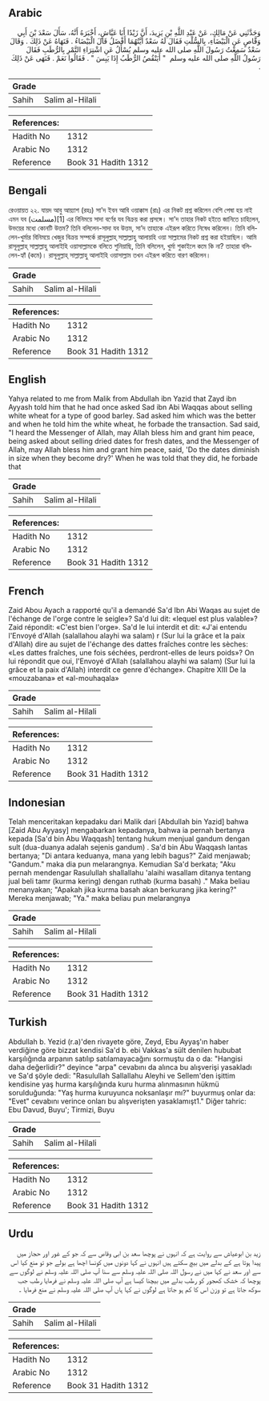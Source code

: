 ## Arabic


<div dir="rtl" lang="ar" style={{fontSize:'larger',backgroundColor:'#f8f9fa',padding:20}}>
وَحَدَّثَنِي عَنْ مَالِكٍ، عَنْ عَبْدِ اللَّهِ بْنِ يَزِيدَ، أَنَّ زَيْدًا أَبَا عَيَّاشٍ، أَخْبَرَهُ أَنَّهُ، سَأَلَ سَعْدَ بْنَ أَبِي وَقَّاصٍ عَنِ الْبَيْضَاءِ، بِالسُّلْتِ فَقَالَ لَهُ سَعْدٌ أَيَّتُهُمَا أَفْضَلُ قَالَ الْبَيْضَاءُ ‏.‏ فَنَهَاهُ عَنْ ذَلِكَ ‏.‏ وَقَالَ سَعْدٌ سَمِعْتُ رَسُولَ اللَّهِ صلى الله عليه وسلم يُسْأَلُ عَنِ اشْتِرَاءِ التَّمْرِ بِالرُّطَبِ فَقَالَ رَسُولُ اللَّهِ صلى الله عليه وسلم ‏ "‏ أَيَنْقُصُ الرُّطَبُ إِذَا يَبِسَ ‏"‏ ‏.‏ فَقَالُوا نَعَمْ ‏.‏ فَنَهَى عَنْ ذَلِكَ ‏.‏
</div>
<div style={{backgroundColor:'#f8f9fa',padding:20, marginBottom: 10}}><table> <thead> <tr> <th>Grade</th> <th></th> </tr> </thead> <tbody> <tr><td>Sahih</td><td>Salim al-Hilali</td></tr></tbody></table><table> <thead> <tr> <th>References:</th> <th></th> </tr> </thead> <tbody><tr><td>Hadith No</td><td>1312</td></tr><tr><td>Arabic No</td><td>1312</td></tr><tr><td>Reference</td><td>Book 31 Hadith 1312</td></tr></tbody></table></div>

## Bengali


<div dir="ltr" lang="bn" style={{fontSize:'larger',backgroundColor:'#f8f9fa',padding:20}}>
রেওয়ায়ত ২২. যায়দ আবু আয়্যাশ (রহঃ) সা'দ ইবন আবি ওয়াক্কাস (রাঃ) এর নিকট প্রশ্ন করিলেন বেশি পেষা হয় নাই এমন যব (مسلمت)[1] এর বিনিময়ে সাদা বর্ণের যব বিক্রয় করা প্রসঙ্গে। সা'দ তাহার নিকট হইতে জানিতে চাহিলেন, উভয়ের মধ্যে কোনটি উত্তম? তিনি বলিলেন-সাদা যব উত্তম, সা’দ তাহাকে এইরূপ করিতে নিষেধ করিলেন। তিনি বলিলেন-খুর্মার বিনিময়ে খেজুর বিক্রয় সম্পর্কে রাসূলুল্লাহ্ সাল্লাল্লাহু আলায়হি ওয়া সাল্লামের নিকট প্রশ্ন করা হইয়াছিল। আমি রাসূলুল্লাহ্ সাল্লাল্লাহু আলাইহি ওয়াসাল্লামকে বলিতে শুনিয়াছি, তিনি বলিলেন, খুর্মা শুকাইলে কমে কি না? তাহারা বলিলেন-হ্যাঁ (কমে)। রাসূলুল্লাহ্ সাল্লাল্লাহু আলাইহি ওয়াসাল্লাম তখন এইরূপ করিতে বারণ করিলেন।
</div>
<div style={{backgroundColor:'#f8f9fa',padding:20, marginBottom: 10}}><table> <thead> <tr> <th>Grade</th> <th></th> </tr> </thead> <tbody> <tr><td>Sahih</td><td>Salim al-Hilali</td></tr></tbody></table><table> <thead> <tr> <th>References:</th> <th></th> </tr> </thead> <tbody><tr><td>Hadith No</td><td>1312</td></tr><tr><td>Arabic No</td><td>1312</td></tr><tr><td>Reference</td><td>Book 31 Hadith 1312</td></tr></tbody></table></div>

## English


<div dir="ltr" lang="en" style={{fontSize:'larger',backgroundColor:'#f8f9fa',padding:20}}>
Yahya related to me from Malik from Abdullah ibn Yazid that Zayd ibn Ayyash told him that he had once asked Sad ibn Abi Waqqas about selling white wheat for a type of good barley. Sad asked him which was the better and when he told him the white wheat, he forbade the transaction. Sad said, "I heard the Messenger of Allah, may Allah bless him and grant him peace, being asked about selling dried dates for fresh dates, and the Messenger of Allah, may Allah bless him and grant him peace, said, 'Do the dates diminish in size when they become dry?' When he was told that they did, he forbade that
</div>
<div style={{backgroundColor:'#f8f9fa',padding:20, marginBottom: 10}}><table> <thead> <tr> <th>Grade</th> <th></th> </tr> </thead> <tbody> <tr><td>Sahih</td><td>Salim al-Hilali</td></tr></tbody></table><table> <thead> <tr> <th>References:</th> <th></th> </tr> </thead> <tbody><tr><td>Hadith No</td><td>1312</td></tr><tr><td>Arabic No</td><td>1312</td></tr><tr><td>Reference</td><td>Book 31 Hadith 1312</td></tr></tbody></table></div>

## French


<div dir="ltr" lang="fr" style={{fontSize:'larger',backgroundColor:'#f8f9fa',padding:20}}>
Zaid Abou Ayach a rapporté qu'il a demandé Sa'd Ibn Abi Waqas au sujet de l'échange de l'orge contre le seigle»? Sa'd lui dit: «lequel est plus valable»? Zaid répondit: «C'est bien l'orge». Sa'd le lui interdit et dit: «J'ai entendu l'Envoyé d'Allah (salallahou alayhi wa salam) r (Sur lui la grâce et la paix d'Allah) dire au sujet de l'échange des dattes fraîches contre les sèches: «Les dattes fraîches, une fois séchées, perdront-elles de leurs poids»? On lui répondit que oui, l'Envoyé d'Allah (salallahou alayhi wa salam) (Sur lui la grâce et la paix d'Allah) interdit ce genre d'échange». Chapitre XIII De la «mouzabana» et «al-mouhaqala»
</div>
<div style={{backgroundColor:'#f8f9fa',padding:20, marginBottom: 10}}><table> <thead> <tr> <th>Grade</th> <th></th> </tr> </thead> <tbody> <tr><td>Sahih</td><td>Salim al-Hilali</td></tr></tbody></table><table> <thead> <tr> <th>References:</th> <th></th> </tr> </thead> <tbody><tr><td>Hadith No</td><td>1312</td></tr><tr><td>Arabic No</td><td>1312</td></tr><tr><td>Reference</td><td>Book 31 Hadith 1312</td></tr></tbody></table></div>

## Indonesian


<div dir="ltr" lang="id" style={{fontSize:'larger',backgroundColor:'#f8f9fa',padding:20}}>
Telah menceritakan kepadaku dari Malik dari [Abdullah bin Yazid] bahwa [Zaid Abu Ayyasy] mengabarkan kepadanya, bahwa ia pernah bertanya kepada [Sa'd bin Abu Waqqash] tentang hukum menjual gandum dengan sult (dua-duanya adalah sejenis gandum) . Sa'd bin Abu Waqqash lantas bertanya; "Di antara keduanya, mana yang lebih bagus?" Zaid menjawab; "Gandum." maka dia pun melarangnya. Kemudian Sa'd berkata; "Aku pernah mendengar Rasulullah shallallahu 'alaihi wasallam ditanya tentang jual beli tamr (kurma kering) dengan ruthab (kurma basah) ." Maka beliau menanyakan; "Apakah jika kurma basah akan berkurang jika kering?" Mereka menjawab; "Ya." maka beliau pun melarangnya
</div>
<div style={{backgroundColor:'#f8f9fa',padding:20, marginBottom: 10}}><table> <thead> <tr> <th>Grade</th> <th></th> </tr> </thead> <tbody> <tr><td>Sahih</td><td>Salim al-Hilali</td></tr></tbody></table><table> <thead> <tr> <th>References:</th> <th></th> </tr> </thead> <tbody><tr><td>Hadith No</td><td>1312</td></tr><tr><td>Arabic No</td><td>1312</td></tr><tr><td>Reference</td><td>Book 31 Hadith 1312</td></tr></tbody></table></div>

## Turkish


<div dir="ltr" lang="tr" style={{fontSize:'larger',backgroundColor:'#f8f9fa',padding:20}}>
Abdullah b. Yezid (r.a)'den rivayete göre, Zeyd, Ebu Ayyaş'ın haber verdiğine göre bizzat kendisi Sa'd b. ebi Vakkas'a sült denilen hububat karşılığında arpanın satılıp satılamayacağını sormuştu da o da: "Hangisi daha değerlidir?" deyince "arpa" cevabını da alınca bu alışverişi yasakladı ve Sa'd şöyle dedi: "Rasulullah Sallallahu Aleyhi ve Sellem'den işittim kendisine yaş hurma karşılığında kuru hurma alınmasının hükmü sorulduğunda: "Yaş hurma kuruyunca noksanlaşır mı?" buyurmuş onlar da: "Evet" cevabını verince onları bu alışverişten yasaklamışt1." Diğer tahric: Ebu Davud, Buyu'; Tirmizi, Buyu
</div>
<div style={{backgroundColor:'#f8f9fa',padding:20, marginBottom: 10}}><table> <thead> <tr> <th>Grade</th> <th></th> </tr> </thead> <tbody> <tr><td>Sahih</td><td>Salim al-Hilali</td></tr></tbody></table><table> <thead> <tr> <th>References:</th> <th></th> </tr> </thead> <tbody><tr><td>Hadith No</td><td>1312</td></tr><tr><td>Arabic No</td><td>1312</td></tr><tr><td>Reference</td><td>Book 31 Hadith 1312</td></tr></tbody></table></div>

## Urdu


<div dir="rtl" lang="ur" style={{fontSize:'larger',backgroundColor:'#f8f9fa',padding:20}}>
زید بن ابوعیاش سے روایت ہے کہ انہوں نے پوچھا سعد بن ابی وقاص سے کہ جو کے غور اور حجاز میں پیدا ہوتا ہے کے بدلے میں بیچ سکتے ہیں انہوں نے کہا دونوں میں کونسا اچھا ہے بولے جو تو منع کیا اس سے اور سعد نے کہا میں نے رسول اللہ صلی اللہ علیہ وسلم سے سنا آپ صلی اللہ علیہ وسلم نے لوگوں سے پوچھا کہ خشک کھجور کو رطب بدلے میں بیچنا کیسا ہے آپ صلی اللہ علیہ وسلم نے فرمایا رطب جب سوکھ جاتا ہے تو وزن اس کا کم ہو جاتا ہے لوگوں نے کہا ہاں آپ صلی اللہ علیہ وسلم نے منع فرمایا ۔
</div>
<div style={{backgroundColor:'#f8f9fa',padding:20, marginBottom: 10}}><table> <thead> <tr> <th>Grade</th> <th></th> </tr> </thead> <tbody> <tr><td>Sahih</td><td>Salim al-Hilali</td></tr></tbody></table><table> <thead> <tr> <th>References:</th> <th></th> </tr> </thead> <tbody><tr><td>Hadith No</td><td>1312</td></tr><tr><td>Arabic No</td><td>1312</td></tr><tr><td>Reference</td><td>Book 31 Hadith 1312</td></tr></tbody></table></div>